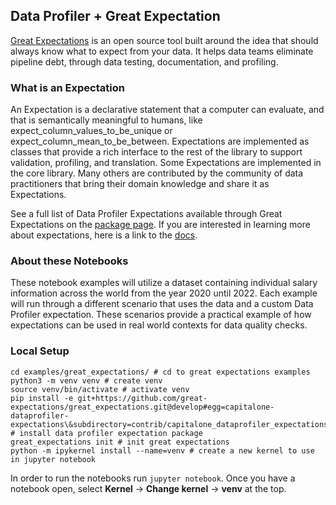 ## Data Profiler + Great Expectation
[Great Expectations](https://greatexpectations.io/) is an open source tool built around the idea that should always know what to expect from your data. It helps data teams eliminate pipeline debt, through data testing, documentation, and profiling.

### What is an Expectation
An Expectation is a declarative statement that a computer can evaluate, and that is semantically meaningful to humans, like expect_column_values_to_be_unique or expect_column_mean_to_be_between.
Expectations are implemented as classes that provide a rich interface to the rest of the library to support validation, profiling, and translation.
Some Expectations are implemented in the core library.
Many others are contributed by the community of data practitioners that bring their domain knowledge and share it as Expectations.

See a full list of Data Profiler Expectations available through Great Expectations on the [package page](https://greatexpectations.io/packages/capitalone_dataprofiler_expectations).
If you are interested in learning more about expectations, here is a link to the [docs](https://greatexpectations.io/expectations).

### About these Notebooks
These notebook examples will utilize a dataset containing individual salary information across the world from the year 2020 until 2022.
Each example will run through a different scenario that uses the data and a custom Data Profiler expectation.
These scenarios provide a practical example of how expectations can be used in real world contexts for data quality checks.

### Local Setup
```shell
cd examples/great_expectations/ # cd to great expectations examples
python3 -m venv venv # create venv
source venv/bin/activate # activate venv
pip install -e git+https://github.com/great-expectations/great_expectations.git@develop#egg=capitalone-dataprofiler-expectations\&subdirectory=contrib/capitalone_dataprofiler_expectations/ # install data profiler expectation package
great_expectations init # init great expectations
python -m ipykernel install --name=venv # create a new kernel to use in jupyter notebook
```

In order to run the notebooks run `jupyter notebook`.
Once you have a notebook open, select **Kernel** &rarr; **Change kernel** &rarr; **venv** at the top.
